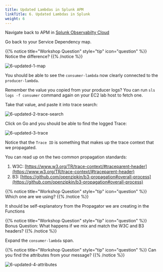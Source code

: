 ```yaml
---
title: Updated Lambdas in Splunk APM
linkTitle: 6. Updated Lambdas in Splunk
weight: 6
---
```


Navigate back to APM in [Splunk Observabilty Cloud](https://app.us1.signalfx.com/#/apm)

Go back to your Service Dependency map.

{{% notice title="Workshop Question" style="tip" icon="question" %}}
Notice the difference?
{{% /notice %}}

![6-updated-1-map](../images/6-updated-1-map.png)

You should be able to see the `consumer-lambda` now clearly connected to the `producer-lambda`.

Remember the value you copied from your producer logs? You can run `sls logs -f consumer` command again on your EC2 lab host to fetch one.

Take that value, and paste it into trace search:

![6-updated-2-trace-search](../images/6-updated-2-trace-search.png)

Click on Go and you should be able to find the logged Trace:

![6-updated-3-trace](../images/6-updated-3-trace.png)

Notice that the `Trace ID` is something that makes up the trace context that we propagated.

You can read up on the two common propagation standards:

1. W3C: [https://www.w3.org/TR/trace-context/#traceparent-header](https://www.w3.org/TR/trace-context/#traceparent-header)
2. B3: [https://github.com/openzipkin/b3-propagation#overall-process](https://github.com/openzipkin/b3-propagation#overall-process)

{{% notice title="Workshop Question" style="tip" icon="question" %}}
Which one are we using?
{{% /notice %}}

It should be self-explanatory from the Propagator we are creating in the Functions

{{% notice title="Workshop Question" style="tip" icon="question" %}}
Bonus Question: What happens if we mix and match the W3C and B3 headers?
{{% /notice %}}

Expand the `consumer-lambda` span.

{{% notice title="Workshop Question" style="tip" icon="question" %}}
Can you find the attributes from your message?
{{% /notice %}}

![6-updated-4-attributes](../images/6-updated-4-attributes.png)
